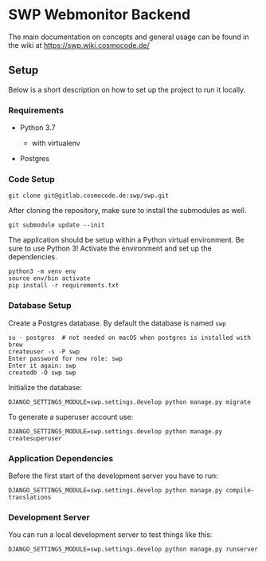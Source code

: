 # SWP Webmonitor Backend

The main documentation on concepts and general usage can be found in the wiki
at https://swp.wiki.cosmocode.de/


## Setup

Below is a short description on how to set up the project to run it locally.


### Requirements

* Python 3.7
  - with virtualenv

* Postgres


### Code Setup

``` console
git clone git@gitlab.cosmocode.de:swp/swp.git
```

After cloning the repository, make sure to install the submodules as well.

``` console
git submodule update --init
```

The application should be setup within a Python virtual environment. Be sure to
use Python 3! Activate the environment and set up the dependencies.

``` console
python3 -m venv env
source env/bin activate
pip install -r requirements.txt
```


### Database Setup

Create a Postgres database. By default the database is named `swp`

``` console
su - postgres  # not needed on macOS when postgres is installed with brew
createuser -s -P swp
Enter password for new role: swp
Enter it again: swp
createdb -O swp swp
```

Initialize the database:

``` console
DJANGO_SETTINGS_MODULE=swp.settings.develop python manage.py migrate
```

To generate a superuser account use:

``` console
DJANGO_SETTINGS_MODULE=swp.settings.develop python manage.py createsuperuser
```


### Application Dependencies

Before the first start of the development server you have to run:

``` console
DJANGO_SETTINGS_MODULE=swp.settings.develop python manage.py compile-translations
```


### Development Server

You can run a local development server to test things like this:

``` console
DJANGO_SETTINGS_MODULE=swp.settings.develop python manage.py runserver
```
